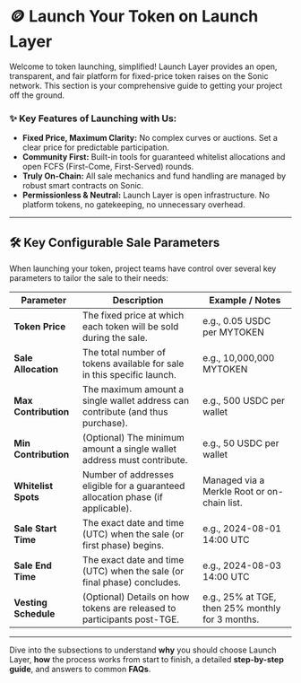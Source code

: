 # 🪙 Launch Your Token on Launch Layer

Welcome to token launching, simplified! Launch Layer provides an open, transparent, and fair platform for fixed-price token raises on the Sonic network. This section is your comprehensive guide to getting your project off the ground.

### ✨ Key Features of Launching with Us:

*   **Fixed Price, Maximum Clarity:** No complex curves or auctions. Set a clear price for predictable participation.
*   **Community First:** Built-in tools for guaranteed whitelist allocations and open FCFS (First-Come, First-Served) rounds.
*   **Truly On-Chain:** All sale mechanics and fund handling are managed by robust smart contracts on Sonic.
*   **Permissionless & Neutral:** Launch Layer is open infrastructure. No platform tokens, no gatekeeping, no unnecessary overhead.

---

## 🛠️ Key Configurable Sale Parameters

When launching your token, project teams have control over several key parameters to tailor the sale to their needs:

| Parameter                 | Description                                                                      | Example / Notes                                     |
| ------------------------- | -------------------------------------------------------------------------------- | --------------------------------------------------- |
| **Token Price**           | The fixed price at which each token will be sold during the sale.                | e.g., 0.05 USDC per MYTOKEN                         |
| **Sale Allocation**       | The total number of tokens available for sale in this specific launch.           | e.g., 10,000,000 MYTOKEN                            |
| **Max Contribution**      | The maximum amount a single wallet address can contribute (and thus purchase).   | e.g., 500 USDC per wallet                           |
| **Min Contribution**      | (Optional) The minimum amount a single wallet address must contribute.           | e.g., 50 USDC per wallet                            |
| **Whitelist Spots**       | Number of addresses eligible for a guaranteed allocation phase (if applicable).  | Managed via a Merkle Root or on-chain list.       |
| **Sale Start Time**       | The exact date and time (UTC) when the sale (or first phase) begins.             | e.g., 2024-08-01 14:00 UTC                          |
| **Sale End Time**         | The exact date and time (UTC) when the sale (or final phase) concludes.          | e.g., 2024-08-03 14:00 UTC                          |
| **Vesting Schedule**      | (Optional) Details on how tokens are released to participants post-TGE.          | e.g., 25% at TGE, then 25% monthly for 3 months.    |

<!-- 
Consideration for future: If this page expands significantly with distinct information for 
Project Teams vs. Participants beyond what sub-pages cover, GitBook Tabs could be used here.

Example Tab Structure:

### <แท็บชื่อ="For Project Teams">
Content specific to project teams viewing this overview...
### </แท็บ>

### <แท็บชื่อ="For Participants">
Content specific to participants viewing this overview...
### </แท็บ>
-->

---

Dive into the subsections to understand **why** you should choose Launch Layer, **how** the process works from start to finish, a detailed **step-by-step guide**, and answers to common **FAQs**. 